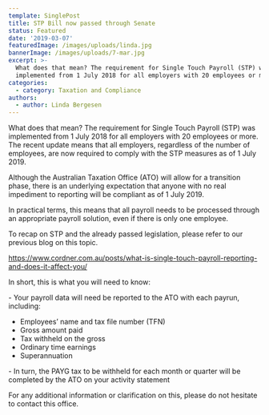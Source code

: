 ```yaml
---
template: SinglePost
title: STP Bill now passed through Senate
status: Featured
date: '2019-03-07'
featuredImage: /images/uploads/linda.jpg
bannerImage: /images/uploads/7-mar.jpg
excerpt: >-
  What does that mean? The requirement for Single Touch Payroll (STP) was
  implemented from 1 July 2018 for all employers with 20 employees or more. 
categories:
  - category: Taxation and Compliance
authors:
  - author: Linda Bergesen
---
```

What does that mean? The requirement for Single Touch Payroll (STP) was implemented from 1 July 2018 for all employers with 20 employees or more. The recent update means that all employers, regardless of the number of employees, are now required to comply with the STP measures as of 1 July 2019. 

Although the Australian Taxation Office (ATO) will allow for a transition phase, there is an underlying expectation that anyone with no real impediment to reporting will be compliant as of 1 July 2019. 

In practical terms, this means that all payroll needs to be processed through an appropriate payroll solution, even if there is only one employee. 

To recap on STP and the already passed legislation, please refer to our previous blog on this topic.

<https://www.cordner.com.au/posts/what-is-single-touch-payroll-reporting-and-does-it-affect-you/> 

In short, this is what you will need to know:

\-	Your payroll data will need be reported to the ATO with each payrun, including:

* Employees’ name and tax file number (TFN)
* Gross amount paid
* Tax withheld on the gross
* Ordinary time earnings
* Superannuation 

\-	In turn, the PAYG tax to be withheld for each month or quarter will be completed by the ATO on your activity statement

For any additional information or clarification on this, please do not hesitate to contact this office.
